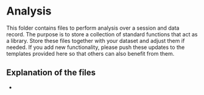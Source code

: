 # Analysis

This folder contains files to perform analysis over a session and data record. The purpose is to store a collection of standard functions that act as a library. Store these files together with your dataset and adjust them if needed. If you add new functionality, please push these updates to the templates provided here so that others can also benefit from them.

## Explanation of the files
-